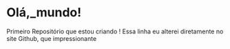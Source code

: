 # Olá,_mundo!
 Primeiro Repositório que estou criando !
Essa linha eu alterei diretamente  no site Github, que impressionante
